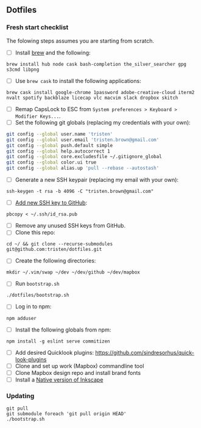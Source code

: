Dotfiles
---

### Fresh start checklist

The folowing steps assumes you are starting from scratch.

- [ ] Install [brew](http://brew.sh/) and the following:

```
brew install hub node cask bash-completion the_silver_searcher gpg s3cmd libpng
```

- [ ] Use `brew cask` to install the following applications:

```
brew cask install google-chrome 1password adobe-creative-cloud iterm2 nvalt spotify backblaze licecap vlc macvim slack dropbox skitch
```

- [ ] Remap CapsLock to ESC from `System preferences > Keyboard > Modifier Keys...`.
- [ ] Set the following git globals (replacing my credentials with your own):

```sh
git config --global user.name 'tristen'
git config --global user.email 'tristen.brown@gmail.com'
git config --global push.default simple
git config --global help.autocorrect 1
git config --global core.excludesfile ~/.gitignore_global
git config --global color.ui true
git config --global alias.up 'pull --rebase --autostash'
```

- [ ] Generate a new SSH keypair (replacing my email with your own):

```
ssh-keygen -t rsa -b 4096 -C "tristen.brown@gmail.com"
```

- [ ] [Add new SSH key to GitHub](https://github.com/settings/keys):

```
pbcopy < ~/.ssh/id_rsa.pub
```

- [ ] Remove any unused SSH keys from GitHub.
- [ ] Clone this repo:

```
cd ~/ && git clone --recurse-submodules git@github.com:tristen/dotfiles.git
```

- [ ] Create the following directories:

```
mkdir ~/.vim/swap ~/dev ~/dev/github ~/dev/mapbox
```

- [ ] Run `bootstrap.sh`

```
./dotfiles/bootstrap.sh
```

- [ ] Log in to npm:

```
npm adduser
```

- [ ] Install the following globals from npm:

```
npm install -g eslint serve commitizen
```

- [ ] Add desired Quicklook plugins: https://github.com/sindresorhus/quick-look-plugins
- [ ] Clone and set up work (Mapbox) commandline tool
- [ ] Clone Mapbox design repo and install brand fonts
- [ ] Install a [Native version of Inkscape](http://www.inkscapeforum.com/viewtopic.php?t=23191)

### Updating

``` shell
git pull
git submodule foreach 'git pull origin HEAD'
./bootstrap.sh
```

